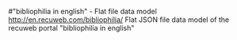 #"bibliophilia in english" - Flat file data model
http://en.recuweb.com/bibliophilia/
Flat JSON file data model of the recuweb portal "bibliophilia in english"
